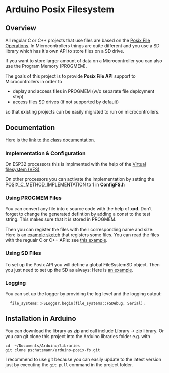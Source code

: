 # Arduino Posix Filesystem

## Overview 
All regular C or C++ projects that use files are based on the [Posix File Operations](https://www.mkompf.com/cplus/posixlist.html). In Microcontrollers things are quite different and you use a SD library which has it's own API to store files on a SD drive. 

If you want to store larger amount of data on a Microcontroller you can also use the Program Memory (PROGMEM). 

The goals of this project is to provide __Posix File API__ support to Microcontrollers in order to 

- deplay and access files in PROGMEM (w/o separate file deployment step)
- access files SD drives (if not supported by default)

so that existing projects can be easily migrated to run on microcontrollers. 

## Documentation

Here is the [link to the class documentation](https://pschatzmann.github.io/arduino-posix-fs/docs/html/annotated.html).

### Implementation & Configuration 

On ESP32 processors this is implmented with the help of the [Virtual filesystem (VFS)](https://docs.espressif.com/projects/esp-idf/en/latest/esp32/api-reference/storage/vfs.html)

On other processors you can activate the implementation by setting the POSIX_C_METHOD_IMPLEMENTATION to 1 in __ConfigFS.h__

### Using PROGMEM Files

You can convert any file into c source code with the help of __xxd__. Don't forget to change the generated defintion by adding a const to the test string. This makes sure that it is stored in PROGMEM.

Then you can register the files with their corresponding name and size: Here is an [example sketch](examples/in-memory-fs/in-memory-fs.ino) that registers some files. You can read the files with the regualr C or C++ APIs: see [this example](examples/in-memory-read/memory-read.ino). 

### Using SD Files

To set up the Posix API you will define a global FileSystemSD object. Then you just need to set up the SD as always: Here is [an example](examples/sd/sd.ino).

### Logging

You can set up the logger by providing the log level and the logging output: 
```
  file_systems::FSLogger.begin(file_systems::FSDebug, Serial); 
```

## Installation in Arduino

You can download the library as zip and call include Library -> zip library. Or you can git clone this project into the Arduino libraries folder e.g. with

```
cd  ~/Documents/Arduino/libraries
git clone pschatzmann/arduino-posix-fs.git
```

I recommend to use git because you can easily update to the latest version just by executing the ```git pull``` command in the project folder.

